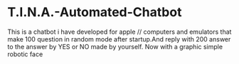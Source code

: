 # T.I.N.A.-Automated-Chatbot
This is a chatbot i have developed for apple // computers and emulators that make 100 question in random mode after startup.And reply with 200 answer to the answer by YES or NO made by yourself.
Now with a graphic simple robotic face
